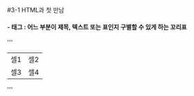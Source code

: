 #3-1 HTML과 첫 만남
#### - 태그 : 어느 부분이 제목, 텍스트 또는 표인지 구별할 수 있게 하는 꼬리표
'''
<table>
  <tr>
    <td>셀1</td>
    <td>셀2</td>
   </tr>
  <tr>
    <td>셀3</td>
    <td>셀4</td>
  </tr>
</table>
'''
